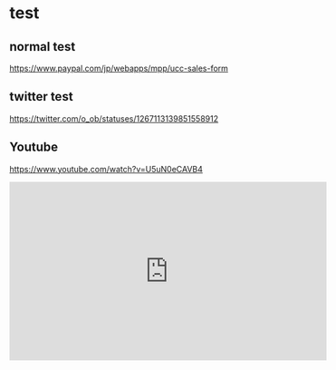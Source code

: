 # test
## normal test
https://www.paypal.com/jp/webapps/mpp/ucc-sales-form

## twitter test
https://twitter.com/o_ob/statuses/1267113139851558912

## Youtube
https://www.youtube.com/watch?v=U5uN0eCAVB4

<iframe width="560" height="315" src="https://www.youtube.com/embed/U5uN0eCAVB4" title="YouTube video player" frameborder="0" allow="accelerometer; autoplay; clipboard-write; encrypted-media; gyroscope; picture-in-picture" allowfullscreen></iframe>
